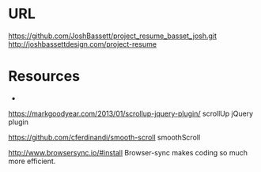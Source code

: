 # URL
https://github.com/JoshBassett/project_resume_basset_josh.git
http://joshbassettdesign.com/project-resume

# Resources
*
https://markgoodyear.com/2013/01/scrollup-jquery-plugin/
scrollUp jQuery plugin

https://github.com/cferdinandi/smooth-scroll
smoothScroll

http://www.browsersync.io/#install
Browser-sync makes coding so much more efficient.
